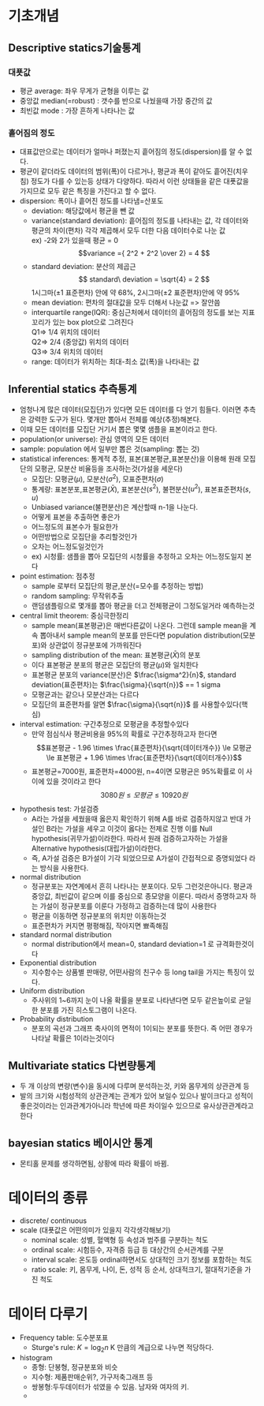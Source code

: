 # 기초개념
## Descriptive statics기술통계
### 대푯값

- 평균 average: 좌우 무게가 균형을 이루는 값
- 중앙값 median(=robust) : 갯수를 반으로 나눴을때 가장 중간의 값
- 최빈값 mode : 가장 흔하게 나타나는 값

### 흩어짐의 정도
- 대표값만으로는 데이터가 얼마나 퍼졌는지 흩어짐의 정도(dispersion)를 알 수 없다. 
- 평균이 같더라도 데이터의 범위(폭)이 다르거나, 평균과 폭이 같아도 흩어진(치우침) 정도가 다를 수 있는등 상태가 다양하다. 따라서 이런 상태들을 같은 대푯값을 가지므로 모두 같은 특징을 가진다고 할 수 없다.
- dispersion: 폭이나 흩어진 정도를 나타냄=산포도
    - deviation: 해당값에서 평균을 뺀 값
    - variance(standard deviation): 흩어짐의 정도를 나타내는 값, 각 데이터와 평균의 차이(편차) 각각 제곱해서 모두 더한 다음 데이터수로 나눈 값\
    ex) -2와 2가 있을때 평균 = 0
    $$variance ={ 2^2 + 2^2 \over 2}  = 4 $$
    - standard deviation: 분산의 제곱근
    $$ standard\ deviation = \sqrt{4} = 2 $$
    1시그마($\pm 1$ 표준편차) 안에 약 68%, 2시그마($\pm 2$ 표준편차)안에 약 95%
    - mean deviation: 편차의 절대값을 모두 더해서 나눈값 => 잘안씀 
    - interquartile range(IQR): 중심근처에서 데이터의 흩어짐의 정도를 보는 지표\
    꼬리가 있는 box plot으로 그려진다\
    Q1=> 1/4 위치의 데이터\
    Q2=> 2/4 (중앙값) 위치의 데이터\
    Q3=> 3/4 위치의 데이터
    - range: 데이터가 위치하는 최대-최소 값(폭)을 나타내는 값

## Inferential statics 추측통계
- 엄청나게 많은 데이터(모집단)가 있다면 모든 데이터를 다 얻기 힘들다. 이러면 추측은 강력한 도구가 된다. 몇개만 뽑아서 전체를  예상(추정)해본다.
- 이때 모든 데이터를 모집단 거기서 뽑은 몇몇 샘플을 표본이라고 한다.
- population(or universe): 관심 영역의 모든 데이터
- sample: population 에서 일부만 뽑은 것(sampling: 뽑는 것)
- statistical inferences: 통계적 추정, 표본(표본평균,표본분산)을 이용해 원래 모집단의 모평균, 모분산 비율등을 조사하는것(가설을 세운다)
    - 모집단: 모평균($\mu$), 모분산($\sigma^2$), 모표준편차($\sigma$)
    - 통계량: 표본분포,표본평균($\bar X$), 표본분산($s^2$), 불편분산($u^2$), 표본표준편차($s,u$)
    - Unbiased variance(불편분산)은 계산할때 n-1을 나눈다.
    - 어떻게 표본을 추출하면 좋은가
    - 어느정도의 표본수가 필요한가
    - 어떤방법으로 모집단을 추리할것인가
    - 오차는 어느정도일것인가
    - ex) 시청률: 샘플을 뽑아 모집단의 시청률을 추정하고 오차는 어느정도일지 본다
- point estimation: 점추정
    - sample 로부터 모집단의 평균,분산(=모수를 추정하는 방법)
    - random sampling: 무작위추출
    - 랜덤샘플링으로 몇개를 뽑아 평균을 더고 전체평균이 그정도일거라 예측하는것
- central limit theorem: 중심극한정리
    - sample mean(표본평균)은 매번다른값이 나온다. 그런데 sample mean을 계속 뽑아내서 sample mean의 분포를 만든다면 population distribution(모분포)와 상관없이 정규분포에 가까워진다
    - sampling distribution of the mean: 표본평균($\bar X$)의 분포
    - 이다 표본평균 분포의 평균은 모집단의 평균($\mu$)와 일치한다
    - 표본평균 분포의 variance(분산)은 $\frac{\sigma^2}{n}$, standard deviation(표준편차)는 $\frac{\sigma}{\sqrt{n}}$  == 1 sigma
    - 모평균과는 같으나 모분산과는 다르다
    - 모집단의 표준편차를 알면 $\frac{\sigma}{\sqrt{n}}$ 를 사용할수있다(핵심)
- interval estimation: 구간추정으로 모평균을 추정할수있다
    - 만약 점심식사 평균비용을 95%의 확률로 구간추정하고자 한다면
  $$표본평균 - 1.96 \times \frac{표준편차}{\sqrt{데이터개수}} \le 모평균 \le 표본평균 + 1.96 \times \frac{표준편차}{\sqrt{데이터개수}}$$
    - 표본평균=7000원, 표준편차=4000원, n=4이면 모평균은 95%확률로 이 사이에 있을 것이라고 한다
  $$3080원 \le 모평균 \le 10920원$$
- hypothesis test: 가설검증
    - A라는 가설을 세웠을때 옳은지 확인하기 위해 A를 바로 검증하지않고 반대 가설인 B라는 가설을 세우고 이것이 옳다는 전제로 진행 이를 Null hypothesis(귀무가설)이라한다. 따라서 원래 검증하고자하는 가설을 Alternative hypothesis(대립가설)이라한다.
    - 즉, A가설 검증은 B가설이 기각 되었으므로 A가설이 간접적으로 증명되었다 라는 방식을 사용한다.
- normal distribution
    - 정규분포는 자연계에서 흔히 나타나는 분포이다. 모두 그런것은아니다. 평균과 중앙값, 최빈값이 같으며 이를 중심으로 종모양을 이룬다. 따라서 증명하고자 하는 가설이 정규분포를 이룬다 가정하고 검증하는데 많이 사용한다
    - 평균을 이동하면 정규분포의 위치만 이동하는것
    - 표준편차가 커지면 평평해짐, 작아지면 뾰족해짐  
- standard normal distribution
    - normal distribution에서 mean=0, standard deviation=1 로 규격화한것이다
- Exponential distribution
    - 지수함수는 상품별 판매량, 어떤사람의 친구수 등 long tail을 가지는 특징이 있다.
- Uniform distribution
    - 주사위의 1~6까지 눈이 나올 확률을 분포로 나타낸다면 모두 같은높이로 균일한 분포를 가진 히스토그램이 나온다.
- Probability distribution
    - 분포의 곡선과 그래프 축사이의 면적이 1이되는 분포를 뜻한다. 즉 어떤 경우가 나타날 확률은 1이라는것이다

## Multivariate statics 다변량통계
- 두 개 이상의 변량(변수)을 동시에 다루며 분석하는것, 키와 몸무게의 상관관계 등
- 발의 크기와 시험성적의 상관관계는 관계가 있어 보일수 있으나 발이크다고 성적이 좋은것이라는 인과관계가아니라 학년에 따른 차이일수 있으므로 유사상관관계라고 한다

## bayesian statics 베이시안 통계
- 몬티홀 문제를 생각하면됨, 상황에 따라 확률이 바뀜.

# 데이터의 종류
- discrete/ continuous
- scale (대푯값은 어떤의미가 있을지 각각생각해보기)
    - nominal scale: 성별, 혈액형 등 속성과 범주를 구분하는 척도
    - ordinal scale: 시험등수, 자격증 등급 등 대상간의 순서관계를 구분
    - interval scale: 온도등 ordinal하면서도 상대적인 크기 정보를 포함하는 척도
    - ratio scale: 키, 몸무게, 나이, 돈, 성적 등 순서, 상대적크기, 절대적기준을 가진 척도
# 데이터 다루기
- Frequency table: 도수분포표
    - Sturge's rule: $K=\log_{2}n$ K 만큼의 계급으로 나누면 적당하다.
- histogram
    - 종형: 단봉형, 정규분포와 비슷
    - 지수형: 제품판매순위?, 가구저축그래프 등
    - 쌍봉형:두두데이터가 섞였을 수 있음. 남자와 여자의 키.
    - 